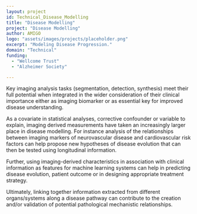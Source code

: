 ```yaml
---
layout: project
id: Technical_Disease_Modelling
title: "Disease Modelling"
project: "Disease Modelling"
author: AMIGO
logo: "assets/images/projects/placeholder.png"
excerpt: "Modeling Disease Progression."
domain: "Technical"
funding:
  - "Wellcome Trust"
  - "Alzheimer Society"

---
```

Key imaging analysis tasks (segmentation, detection, synthesis) meet their full potential when integrated in the wider consideration of their clinical importance either as imaging biomarker or as essential key for improved disease understanding.  

 As a covariate in statistical analyses, corrective confounder or variable to explain, imaging derived measurements have taken an increasingly larger place in disease modelling. For instance analysis of the relationships between imaging markers of neurovascular disease and cardiovascular risk factors can help propose new hypotheses of disease evolution that can then be tested using longitudinal information.  

Further, using imaging-derived characteristics in association with clinical information as features for machine learning systems can help in predicting disease evolution, patient outcome or in designing appropriate treatment strategy.  

Ultimately, linking together information extracted from different organs/systems along a disease pathway can contribute to the creation and/or validation of potential pathological mechanistic relationships.  
